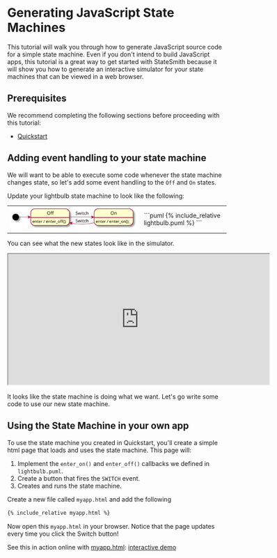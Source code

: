 # Generating JavaScript State Machines

This tutorial will walk you through how to generate JavaScript source code for a simple state machine. Even if you don't intend to build JavaScript apps, this tutorial is a great way to get started with StateSmith because it will show you how to generate an interactive simulator for your state machines that can be viewed in a web browser.


## Prerequisites

We recommend completing the following sections before proceeding with this tutorial:
* [Quickstart](docs/quickstart/quickstart.md)

## Adding event handling to your state machine

We will want to be able to execute some code whenever the state machine changes state, so let's add some
event handling to the `Off` and `On` states.

Update your lightbulb state machine to look like the following:

<table>
<tr>
<td>
<img src="lightbulb.svg">
</td>
<td>
```puml
{% include_relative lightbulb.puml %}
```
</pre>
</td>
</tr>
</table>

You can see what the new states look like in the simulator.

<iframe height="300" width="600" src="https://emmby.github.io/statesmith-simplified/languages/lightbulb.sim.html"></iframe>


It looks like the state machine is doing what we want. Let's go write some code to use our new state machine.

## Using the State Machine in your own app

To use the state machine you created in Quickstart, you'll create a simple html page that loads and uses the state machine.
This page will:
  1. Implement the `enter_on()` and `enter_off()` callbacks we defined in `lightbulb.puml`.
  3. Create a button that fires the `SWITCH` event.
  3. Creates and runs the state machine.

Create a new file called `myapp.html` and add the following

```html
{% include_relative myapp.html %}
```

Now open this `myapp.html` in your browser. Notice that the page updates every time you click the Switch button!

See this in action online with [myapp.html](myapp.html): [interactive demo](https://emmby.github.io/statesmith-simplified/languages/myapp.html)


